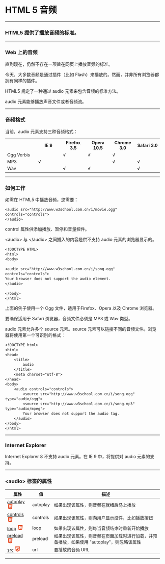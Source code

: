 # HTML 5 音频

---

### HTML5 提供了播放音频的标准。

---

### Web 上的音频

直到现在，仍然不存在一项旨在网页上播放音频的标准。

今天，大多数音频是通过插件（比如 Flash）来播放的。然而，并非所有浏览器都拥有同样的插件。

HTML5 规定了一种通过 audio 元素来包含音频的标准方法。

audio 元素能够播放声音文件或者音频流。

---

### 音频格式

当前，audio 元素支持三种音频格式：

<table class="dataintable">
<tr>
<th>&nbsp;</th>
<th style="width:16%;">IE 9</th>
<th style="width:16%;">Firefox 3.5</th>
<th style="width:16%;">Opera 10.5</th>
<th style="width:16%;">Chrome 3.0</th>
<th style="width:16%;">Safari 3.0</th>
</tr>

<tr>
<td>Ogg Vorbis</td>
<td>&nbsp;</td>
<td>&#8730;</td>
<td>&#8730;</td>
<td>&#8730;</td>
<td>&nbsp;</td>
</tr>

<tr>
<td>MP3</td>
<td>&#8730;</td>
<td>&nbsp;</td>
<td>&nbsp;</td>
<td>&#8730;</td>
<td>&#8730;</td>
</tr>

<tr>
<td>Wav</td>
<td>&nbsp;</td>
<td>&#8730;</td>
<td>&#8730;</td>
<td>&nbsp;</td>
<td>&#8730;</td>
</tr>
</table>

---

### 如何工作

如需在 HTML5 中播放音频，您需要：

```
<audio src="http://www.w3school.com.cn/i/movie.ogg" controls="controls">
</audio>
```

control 属性供添加播放、暂停和音量控件。

&lt;audio&gt; 与 &lt;/audio&gt; 之间插入的内容是供不支持 audio 元素的浏览器显示的。

```
<!DOCTYPE HTML>
<html>
<body>

<audio src="http://www.w3school.com.cn/i/song.ogg" controls="controls">
Your browser does not support the audio element.
</audio>

</body>
</html>
```

上面的例子使用一个 Ogg 文件，适用于Firefox、Opera 以及 Chrome 浏览器。

要确保适用于 Safari 浏览器，音频文件必须是 MP3 或 Wav 类型。

audio 元素允许多个 source 元素。source 元素可以链接不同的音频文件。浏览器将使用第一个可识别的格式：

```
<!DOCTYPE html>
<html>
<head>
    <title>
        audio
    </title>
    <meta charset="utf-8">
</head>
<body>
    <audio controls="controls">
        <source src="http://www.w3school.com.cn/i/song.ogg" type="audio/ogg">
        <source src="http://www.w3school.com.cn/i/song.mp3" type="audio/mpeg">
        Your browser does not support the audio tag.
    </audio>
</body>
</html>
```

---

### Internet Explorer

Internet Explorer 8 不支持 audio 元素。在 IE 9 中，将提供对 audio 元素的支持。

---

### &lt;audio&gt; 标签的属性

| 属性 | 值 | 描述
|------|----|-----
| [autoplay]() ![h5](img/h5.png) | autoplay | 如果出现该属性，则音频在就绪后马上播放
| [controls]() ![h5](img/h5.png) | controls | 如果出现该属性，则向用户显示控件，比如播放按钮
| [loop]() ![h5](img/h5.png) | loop | 如果出现该属性，则每当音频结束时重新开始播放
| [preload]() ![h5](img/h5.png) | preload | 如果出现该属性，则音频在页面加载时进行加载，并预备播放，如果使用 "autoplay"，则忽略该属性
| [src]() ![h5](img/h5.png) | url | 要播放的音频 URL

---
